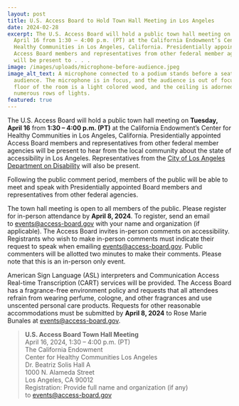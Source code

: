 ```yaml
---
layout: post
title: U.S. Access Board to Hold Town Hall Meeting in Los Angeles
date: 2024-02-28
excerpt: The U.S. Access Board will hold a public town hall meeting on Tuesday,
  April 16 from 1:30 – 4:00 p.m. (PT) at the California Endowment’s Center for
  Healthy Communities in Los Angeles, California. Presidentially appointed
  Access Board members and representatives from other federal member agencies
  will be present to . . .
image: /images/uploads/microphone-before-audience.jpeg
image_alt_text: A microphone connected to a podium stands before a seated
  audience. The microphone is in focus, and the audience is out of focus. The
  floor of the room is a light colored wood, and the ceiling is adorned with
  numerous rows of lights.
featured: true
---
```

The U.S. Access Board will hold a public town hall meeting on **Tuesday, April 16** from **1:30 – 4:00 p.m. (PT)** at the California Endowment’s Center for Healthy Communities in Los Angeles, California. Presidentially appointed Access Board members and representatives from other federal member agencies will be present to hear from the local community about the state of accessibility in Los Angeles. Representatives from the [City of Los Angeles Department on Disability](https://disability.lacity.gov/) will also be present.

Following the public comment period, members of the public will be able to meet and speak with Presidentially appointed Board members and representatives from other federal agencies.

The town hall meeting is open to all members of the public. Please register for in-person attendance by **April 8, 2024**. To register, send an email to [events@access-board.gov](mailto:events@access-board.gov) with your name and organization (if applicable). The Access Board invites in-person comments on accessibility. Registrants who wish to make in-person comments must indicate their request to speak when emailing [events@access-board.gov](mailto:events@access-board.gov). Public commenters will be allotted two minutes to make their comments. Please note that this is an in-person only event.

American Sign Language (ASL) interpreters and Communication Access Real-time Transcription (CART) services will be provided. The Access Board has a fragrance-free environment policy and requests that all attendees refrain from wearing perfume, cologne, and other fragrances and use unscented personal care products. Requests for other reasonable accommodations must be submitted by **April 8, 2024** to Rose Marie Bunales at [events@access-board.gov](mailto:events@access-board.gov).

> **U.S. Access Board Town Hall Meeting** \
> April 16, 2024, 1:30 – 4:00 p.m. (PT) \
> The California Endowment\
> Center for Healthy Communities Los Angeles\
> Dr. Beatriz Solis Hall A\
> 1000 N. Alameda Street\
> Los Angeles, CA 90012\
> Registration: Provide full name and organization (if any) to [events@access-board.gov](mailto:events@access-board.gov)
